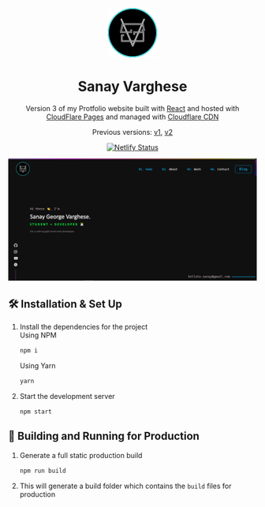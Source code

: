 <div align="center">
  <img alt="Logo" src="./public/images/sanayvarghese.png" width="100" />
</div>
<h1 align="center">
  Sanay Varghese
</h1>
<p align="center">
  Version 3 of my Protfolio website built with <a href="https://reactjs.org/" target="_blank">React</a> and hosted with
  <a href="https://pages.cloudflare.com/" target="_blank">CloudFlare Pages</a> and managed with <a href="https://cloudflare.com/" target="_blank">Cloudflare CDN</a>

</p>
<p align="center">
  Previous versions:
  <a href="https://github.com/sanayvarghese/thundergear" target="_blank">v1</a>,
  <a href="https://github.com/sanayvarghese/dragongear.tk" target="_blank">v2</a>
</p>
<p align="center">
  <a href="https://app.netlify.com/sites/sanayvarghese/deploys" target="_blank">
    <img src="https://api.netlify.com/api/v1/badges/64129cf3-1c6c-4ed5-88ee-3db5622345f2/deploy-status" alt="Netlify Status" />
  </a>
</p>

![demo](./public/images/demo.png)

## 🛠 Installation & Set Up

1. Install the dependencies for the project
   <br/>
   Using NPM

   ```sh
   npm i
   ```

   Using Yarn

   ```sh
   yarn
   ```

1. Start the development server

   ```sh
   npm start
   ```

## 🚀 Building and Running for Production

1. Generate a full static production build

   ```sh
   npm run build
   ```

1. This will generate a build folder which contains the `build` files for production
